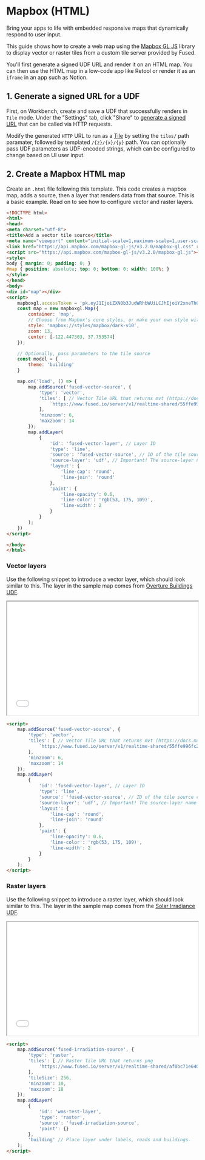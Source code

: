 # Mapbox (HTML)

Bring your apps to life with embedded responsive maps that dynamically respond to user input.


This guide shows how to create a web map using the [Mapbox GL JS](https://docs.mapbox.com/mapbox-gl-js/example/) library to display vector or raster tiles from a custom tile server provided by Fused. 

You'll first generate a signed UDF URL and render it on an HTML map. You can then use the HTML map in a low-code app like Retool or render it as an `iframe` in an app such as Notion.

## 1. Generate a signed URL for a UDF

First, on Workbench, create and save a UDF that successfully renders in `Tile` mode. Under the "Settings" tab, click "Share" to [generate a signed URL](/basics/core-concepts/#generate-endpoints-with-workbench) that can be called via HTTP requests. 


Modify the generated `HTTP` URL to run as a [Tile](/basics/utilities/#call-udfs-with-http-requests) by setting the `tiles/` path paramater, followed by templated `/{z}/{x}/{y}` path. You can optionally pass UDF parameters as UDF-encoded strings, which can be configured to change based on UI user input.


## 2. Create a Mapbox HTML map

Create an `.html` file following this template. This code creates a mapbox map, adds a source, then a layer that renders data from that source. This is a basic example. Read on to see how to configure vector and raster layers.

```html
<!DOCTYPE html>
<html>
<head>
<meta charset="utf-8">
<title>Add a vector tile source</title>
<meta name="viewport" content="initial-scale=1,maximum-scale=1,user-scalable=no">
<link href="https://api.mapbox.com/mapbox-gl-js/v3.2.0/mapbox-gl.css" rel="stylesheet">
<script src="https://api.mapbox.com/mapbox-gl-js/v3.2.0/mapbox-gl.js"></script>
<style>
body { margin: 0; padding: 0; }
#map { position: absolute; top: 0; bottom: 0; width: 100%; }
</style>
</head>
<body>
<div id="map"></div>
<script>
	mapboxgl.accessToken = 'pk.eyJ1IjoiZXN0b3JudWRhbWUiLCJhIjoiY2xneTh0Y3czMDczODNmcG11ZTNuazZvbSJ9.QFTdgqDlAFQKaJ_QLA35ew';
    const map = new mapboxgl.Map({
        container: 'map',
        // Choose from Mapbox's core styles, or make your own style with Mapbox Studio
        style: 'mapbox://styles/mapbox/dark-v10',
        zoom: 13,
        center: [-122.447303, 37.753574]
    });

    // Optionally, pass parameters to the tile source
    const model = {
        theme: 'building'
    }

    map.on('load', () => {
        map.addSource('fused-vector-source', {
            'type': 'vector',
            'tiles': [ // Vector Tile URL that returns mvt (https://docs.mapbox.com/data/tilesets/guides/vector-tiles-standards/)
                `https://www.fused.io/server/v1/realtime-shared/55ffe996fc2bd635cde3beda7e2632005e228798a1ef333297240b86af7d12a4/run/tiles/{z}/{x}/{y}?dtype_out_vector=mvt&type=${model.theme}`
            ],
            'minzoom': 6,
            'maxzoom': 14
        });
        map.addLayer(
            {
                'id': 'fused-vector-layer', // Layer ID
                'type': 'line',
                'source': 'fused-vector-source', // ID of the tile source created above
                'source-layer': 'udf', // Important! The source-layer name is 'udf' for all Fused vector tiles
                'layout': {
                    'line-cap': 'round',
                    'line-join': 'round'
                },
                'paint': {
                    'line-opacity': 0.6,
                    'line-color': 'rgb(53, 175, 109)',
                    'line-width': 2
                }
            }
        );
    })
</script>

</body>
</html>

```

### Vector layers

Use the following snippet to introduce a vector layer, which should look similar to this. The layer in the sample map comes from [Overture Buildings UDF](https://github.com/fusedio/udfs/tree/main/public/Overture_Maps_Example).

<iframe src="/img/mapbox_vector.html"  height="300px" width="100%" scrolling="no"></iframe>

```html
<script>
    map.addSource('fused-vector-source', {
        'type': 'vector',
        'tiles': [ // Vector Tile URL that returns mvt (https://docs.mapbox.com/data/tilesets/guides/vector-tiles-standards/)
            `https://www.fused.io/server/v1/realtime-shared/55ffe996fc2bd635cde3beda7e2632005e228798a1ef333297240b86af7d12a4/run/tiles/{z}/{x}/{y}?dtype_out_vector=mvt&type=${model.theme}`
        ],
        'minzoom': 6,
        'maxzoom': 14
    });
    map.addLayer(
        {
            'id': 'fused-vector-layer', // Layer ID
            'type': 'line',
            'source': 'fused-vector-source', // ID of the tile source created above
            'source-layer': 'udf', // Important! The source-layer name is 'udf' for Fused vector tiles
            'layout': {
                'line-cap': 'round',
                'line-join': 'round'
            },
            'paint': {
                'line-opacity': 0.6,
                'line-color': 'rgb(53, 175, 109)',
                'line-width': 2
            }
        }
    );
</script>
```

### Raster layers

Use the following snippet to introduce a raster layer, which should look similar to this. The layer in the sample map comes from the [Solar Irradiance UDF](https://github.com/fusedio/udfs/tree/main/public/Solar_Irradiance).

<iframe src="/img/mapbox_raster.html"  height="300px" width="100%" scrolling="no"></iframe>

```html
<script>
    map.addSource('fused-irradiation-source', {
        'type': 'raster',
        'tiles': [ // Raster Tile URL that returns png
            'https://www.fused.io/server/v1/realtime-shared/af0bc71e64075233b731f316988b323ac28658059db9e87388393fe187752501/run/tiles/{z}/{x}/{y}?dtype_out_raster=png'
        ],
        'tileSize': 256,
        'minzoom': 10,
        'maxzoom': 18
    });
    map.addLayer(
        {
            'id': 'wms-test-layer',
            'type': 'raster',
            'source': 'fused-irradiation-source',
            'paint': {}
        },
        'building' // Place layer under labels, roads and buildings.
    ); 
</script>
```


